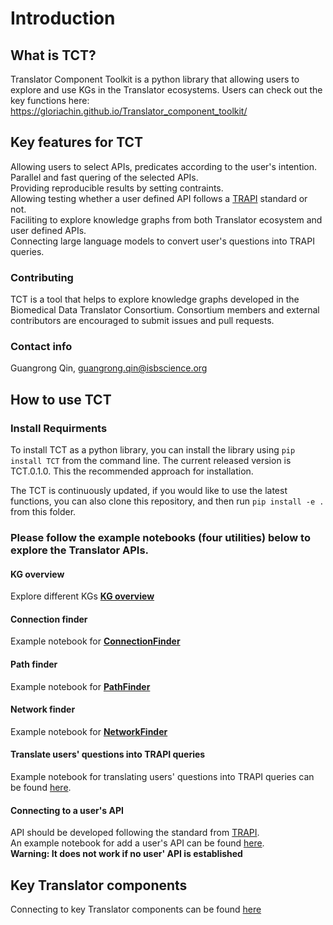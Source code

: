 Introduction
============
## What is TCT?
Translator Component Toolkit is a python library that allowing users to explore and use KGs in the Translator ecosystems.
Users can check out the key functions here: https://gloriachin.github.io/Translator_component_toolkit/ 

## Key features for TCT
Allowing users to select APIs, predicates according to the user's intention. <br>
Parallel and fast quering of the selected APIs.<br>
Providing reproducible results by setting contraints.<br>
Allowing testing whether a user defined API follows a [TRAPI](https://github.com/NCATSTranslator/ReasonerAPI) standard or not. <br>
Faciliting to explore knowledge graphs from both Translator ecosystem and user defined APIs.<br>
Connecting large language models to convert user's questions into TRAPI queries. <br>

### Contributing
TCT is a tool that helps to explore knowledge graphs developed in the Biomedical Data Translator Consortium. Consortium members and external contributors are encouraged to submit issues and pull requests. 

### Contact info
Guangrong Qin, guangrong.qin@isbscience.org

## How to use TCT
### Install Requirments

To install TCT as a python library, you can install the library using `pip install TCT` from the command line. The current released version is TCT.0.1.0. This the recommended approach for installation. 

The TCT is continuously updated, if you would like to use the latest functions, you can also  clone this repository, and then run `pip install -e .` from this folder.

### Please follow the example notebooks (four utilities) below to explore the Translator APIs.

#### KG overview
Explore different KGs **[KG overview](./notebooks/overview_of_KGs.ipynb)**

#### Connection finder
Example notebook for **[ConnectionFinder](./notebooks/Connection_finder.ipynb)**

#### Path finder
Example notebook for **[PathFinder](./notebooks/Path_finder.ipynb)**

#### Network finder
Example notebook for **[NetworkFinder](./notebooks/Network_finder.ipynb)**

#### Translate users' questions into TRAPI queries
Example notebook for translating users' questions into TRAPI queries can be found [here](./notebooks/Question2Query_chatGPT.ipynb). 

#### Connecting to a user's API
API should be developed following the standard from [TRAPI](https://github.com/NCATSTranslator/ReasonerAPI). <br>
An example notebook for add a user's API can be found [here](./notebooks/Connecting_userAPI.ipynb).<br>
**Warning: It does not work if no user' API is established**<br>

## Key Translator components
Connecting to key Translator components can be found [here](./TranslatorComponentsIntroduction.md)

